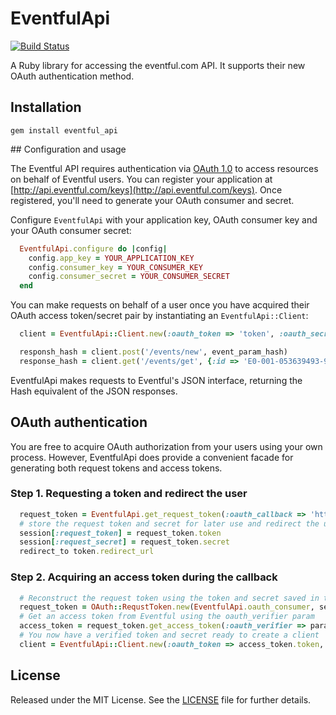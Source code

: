 # EventfulApi

[![Build Status](https://api.travis-ci.org/tekin/eventful_api.png)](http://travis-ci.org/tekin/eventful_api)

A Ruby library for accessing the eventful.com API. It supports
their new OAuth authentication method.

## Installation

    gem install eventful_api

## Configuration and usage

The Eventful API requires authentication via [OAuth 1.0](http://tools.ietf.org/html/rfc5849) to access resources on
behalf of Eventful users. You can register your application at
[http://api.eventful.com/keys](http://api.eventful.com/keys). Once registered, you'll need to generate your
OAuth consumer and secret.

Configure `EventfulApi` with your application key, OAuth consumer key and your
OAuth consumer secret:

```ruby
  EventfulApi.configure do |config|
    config.app_key = YOUR_APPLICATION_KEY
    config.consumer_key = YOUR_CONSUMER_KEY
    config.consumer_secret = YOUR_CONSUMER_SECRET
  end
```

You can make requests on behalf of a user once you have acquired their OAuth
access token/secret pair by instantiating an `EventfulApi::Client`:

```ruby
  client = EventfulApi::Client.new(:oauth_token => 'token', :oauth_secret => 'token secret')

  responsh_hash = client.post('/events/new', event_param_hash)
  response_hash = client.get('/events/get', {:id => 'E0-001-053639493-9'})
```

EventfulApi makes requests to Eventful's JSON interface, returning the Hash equivalent of the JSON responses.

## OAuth authentication

You are free to acquire OAuth authorization from your users using your own process. However, EventfulApi does provide a
convenient facade for generating both request tokens and access tokens.

### Step 1. Requesting a token and redirect the user

```ruby
  request_token = EventfulApi.get_request_token(:oauth_callback => 'http://example.com/callback')
  # store the request token and secret for later use and redirect the user
  session[:request_token] = request_token.token
  session[:request_secret] = request_token.secret
  redirect_to token.redirect_url
```

### Step 2. Acquiring an access token during the callback

```ruby
  # Reconstruct the request token using the token and secret saved in the session
  request_token = OAuth::RequstToken.new(EventfulApi.oauth_consumer, session[:request_token], session[:request_secret])
  # Get an access token from Eventful using the oauth_verifier param
  access_token = request_token.get_access_token(:oauth_verifier => params[:oauth_verifier])
  # You now have a verified token and secret ready to create a client
  client = EventfulApi::Client.new(:oauth_token => access_token.token, :oauth_secret => access_token.secret)
```

License
-------
Released under the MIT License. See the [LICENSE][license] file for further details.

[license]: LICENSE.md
